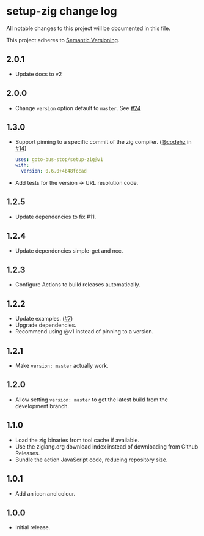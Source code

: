 # setup-zig change log

All notable changes to this project will be documented in this file.

This project adheres to [Semantic Versioning](http://semver.org/).

## 2.0.1
* Update docs to v2

## 2.0.0
* Change `version` option default to `master`. See [#24](https://github.com/goto-bus-stop/setup-zig/issues/24)

## 1.3.0
* Support pinning to a specific commit of the zig compiler. ([@codehz](https://github.com/codehz) in [#14](https://github.com/goto-bus-stop/setup-zig/pull/14))
  ```yaml
  uses: goto-bus-stop/setup-zig@v1
  with:
    version: 0.6.0+4b48fccad
  ```
* Add tests for the version -> URL resolution code.

## 1.2.5
* Update dependencies to fix #11.

## 1.2.4
* Update dependencies simple-get and ncc.

## 1.2.3
* Configure Actions to build releases automatically.

## 1.2.2
* Update examples. ([#7](https://github.com/goto-bus-stop/setup-zig/pull/7))
* Upgrade dependencies.
* Recommend using @v1 instead of pinning to a version.

## 1.2.1
* Make `version: master` actually work.

## 1.2.0
* Allow setting `version: master` to get the latest build from the development branch.

## 1.1.0
* Load the zig binaries from tool cache if available.
* Use the ziglang.org download index instead of downloading from Github Releases.
* Bundle the action JavaScript code, reducing repository size.

## 1.0.1
* Add an icon and colour.

## 1.0.0
* Initial release.
